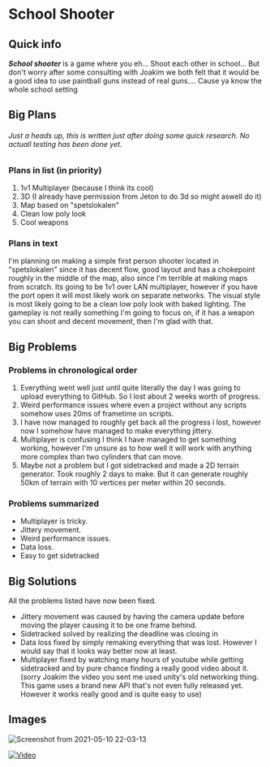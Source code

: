 # School Shooter
## Quick info
**_School shooter_** is a game where you eh... Shoot each other in school... 
But don't worry after some consulting with Joakim we both felt that it would be a good idea to use paintball guns instead of real guns.... Cause ya know the whole school setting
## Big Plans
###### _Just a heads up, this is written just after doing some quick research. No actuall testing has been done yet._
### Plans in list (in priority)
1. 1v1 Multiplayer (because I think its cool)
2. 3D (I already have permission from Jeton to do 3d so might aswell do it)
3. Map based on "spetslokalen"
5. Clean low poly look
6. Cool weapons
### Plans in text
I'm planning on making a simple first person shooter located in "spetslokalen" since it has decent flow, good layout and has a chokepoint roughly in the middle of the map, also since I'm terrible at making maps from scratch. 
Its going to be 1v1 over LAN multiplayer, however if you have the port open it will most likely work on separate networks.
The visual style is most likely going to be a clean low poly look with baked lighting. 
The gameplay is not really something I'm going to focus on, if it has a weapon you can shoot and decent movement, then I'm glad with that.
## Big Problems
### Problems in chronological order
1. Everything went well just until quite literally the day I was going to upload everything to GitHub. So I lost about 2 weeks worth of progress.
2. Weird performance issues where even a project without any scripts somehow uses 20ms of frametime on scripts.
3. I have now managed to roughly get back all the progress i lost, however now I somehow have managed to make everything jittery.
4. Multiplayer is confusing I think I have managed to get something working, however I'm unsure as to how well it will work with anything more complex than two cylinders that can move.
5. Maybe not a problem but I got sidetracked and made a 2D terrain generator. Took roughly 2 days to make. But it can generate roughly 50km of terrain with 10 vertices per meter within 20 seconds.
### Problems summarized
- Multiplayer is tricky.
- Jittery movement.
- Weird performance issues.
- Data loss.
- Easy to get sidetracked
## Big Solutions
All the problems listed have now been fixed. 
- Jittery movement was caused by having the camera update before moving the player causing it to be one frame behind.
- Sidetracked solved by realizing the deadline was closing in
- Data loss fixed by simply remaking everything that was lost. However I would say that it looks way better now at least.
- Multiplayer fixed by watching many hours of youtube while getting sidetracked and by pure chance finding a really good video about it. (sorry Joakim the video you sent me used unity's old networking thing. This game uses a brand new API that's not even fully released yet. However it works really good and is quite easy to use)
## Images
![Screenshot from 2021-05-10 22-03-13](https://user-images.githubusercontent.com/71272158/117717849-a0489e80-b1db-11eb-92cc-6730af64aea3.png)

[![Video](http://img.youtube.com/vi/fm58hkLQINw/0.jpg)](http://www.youtube.com/watch?v=fm58hkLQINw "UI_test")
